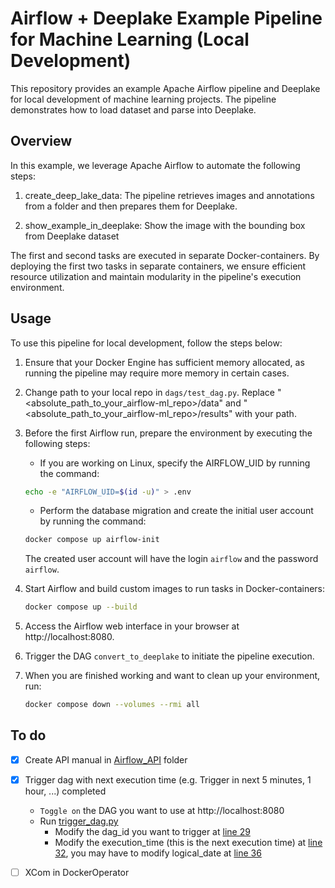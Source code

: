 # Airflow + Deeplake Example Pipeline for Machine Learning (Local Development)

This repository provides an example Apache Airflow pipeline and Deeplake for local development of machine learning projects. The pipeline demonstrates how to load dataset and parse into Deeplake.

## Overview
In this example, we leverage Apache Airflow to automate the following steps:

1. create_deep_lake_data: The pipeline retrieves images and annotations from a folder and then prepares them for Deeplake.

2. show_example_in_deeplake: Show the image with the bounding box from Deeplake dataset

The first and second tasks are executed in separate Docker-containers. By deploying the first two tasks in separate containers, we ensure efficient resource utilization and maintain modularity in the pipeline's execution environment. 

## Usage
To use this pipeline for local development, follow the steps below:

1. Ensure that your Docker Engine has sufficient memory allocated, as running the pipeline may require more memory in certain cases.

2. Сhange path to your local repo in `dags/test_dag.py`. Replace "<absolute_path_to_your_airflow-ml_repo>/data" and "<absolute_path_to_your_airflow-ml_repo>/results" with your path.

3. Before the first Airflow run, prepare the environment by executing the following steps:

    - If you are working on Linux, specify the AIRFLOW_UID by running the command:

    ```bash
    echo -e "AIRFLOW_UID=$(id -u)" > .env
    ```
    - Perform the database migration and create the initial user account by running the command:

    ```bash
    docker compose up airflow-init
    ```
    The created user account will have the login `airflow` and the password `airflow`.

4. Start Airflow and build custom images to run tasks in Docker-containers:

    ```bash
    docker compose up --build
    ```

5. Access the Airflow web interface in your browser at http://localhost:8080.

6. Trigger the DAG `convert_to_deeplake` to initiate the pipeline execution.

7. When you are finished working and want to clean up your environment, run:

    ```bash
    docker compose down --volumes --rmi all
    ```
    
## To do
- [x] Create API manual in [Airflow_API](Airflow_API) folder
- [x] Trigger dag with next execution time (e.g. Trigger in next 5 minutes, 1 hour, ...) completed
    - `Toggle on` the DAG you want to use at http://localhost:8080
    - Run [trigger_dag.py](Airflow_API/trigger_dag.py)
        - Modify the dag_id you want to trigger at [line 29](https://github.com/NormanTrinh/airflow-deeplake-ml/blob/test_img/Airflow_API/trigger_dag.py#L29)
        - Modify the execution_time (this is the next execution time) at [line 32](https://github.com/NormanTrinh/airflow-deeplake-ml/blob/test_img/Airflow_API/trigger_dag.py#L32), you may have to modify logical_date at [line 36](https://github.com/NormanTrinh/airflow-deeplake-ml/blob/test_img/Airflow_API/trigger_dag.py#L36)
- [ ] XCom in DockerOperator

